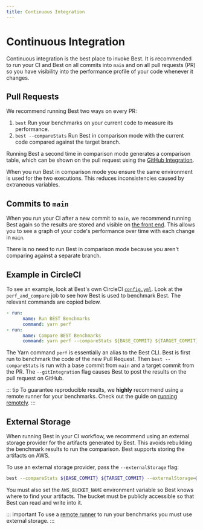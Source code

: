 ```yaml
---
title: Continuous Integration
---
```


# Continuous Integration

Continuous integration is the best place to invoke Best. It is recommended to run your CI and Best on all commits into `main` and on all pull requests (PR) so you have visibility into the performance profile of your code whenever it changes.

## Pull Requests

We recommend running Best two ways on every PR:

1. `best` Run your benchmarks on your current code to measure its performance.
1. `best --compareStats` Run Best in comparison mode with the current code compared against the target branch.

Running Best a second time in comparison mode generates a comparison table, which can be shown on the pull request using the [GitHub Integration](/guide/github-integration).

When you run Best in comparison mode you ensure the same environment is used for the two executions. This reduces inconsistencies caused by extraneous variables.

## Commits to `main`

When you run your CI after a new commit to `main`, we recommend running Best again so the results are stored and visible on [the front end](/guide/frontend). This allows you to see a graph of your code's performance over time with each change in `main`.

There is no need to run Best in comparison mode because you aren't comparing against a separate branch.

## Example in CircleCI

To see an example, look at Best's own CircleCI [`config.yml`](https://github.com/salesforce/best/blob/main/.circleci/config.yml). Look at the `perf_and_compare` job to see how Best is used to benchmark Best. The relevant commands are copied below.

```yml
- run:
      name: Run BEST Benchmarks
      command: yarn perf
- run:
      name: Compare BEST Benchmarks
      command: yarn perf --compareStats ${BASE_COMMIT} ${TARGET_COMMIT} --gitIntegration
```

The Yarn command `perf` is essentially an alias to the Best CLI. Best is first run to benchmark the code of the new Pull Request. Then `best --compareStats` is run with a base commit from `main` and a target commit from the PR. The `--gitIntegration` flag causes Best to post the results on the pull request on GitHub.

::: tip
To guarantee reproducible results, we **highly** recommend using a remote runner for your benchmarks. Check out the guide on [running remotely](/guide/running-remotely).
:::

## External Storage

When running Best in your CI workflow, we recommend using an external storage provider for the artifacts generated by Best. This avoids rebuilding the benchmark results to run the comparison. Best supports storing the artifacts on AWS.

To use an external storage provider, pass the `--externalStorage` flag:

```sh
best --compareStats ${BASE_COMMIT} ${TARGET_COMMIT} --externalStorage=@best/store-aws
```

You must also set the `AWS_BUCKET_NAME` environment variable so Best knows where to find your artifacts. The bucket must be publicly accessible so that Best can read and write into it.

::: important
To use a [remote runner](/guide/running-remotely) to run your benchmarks you must use external storage.
:::
